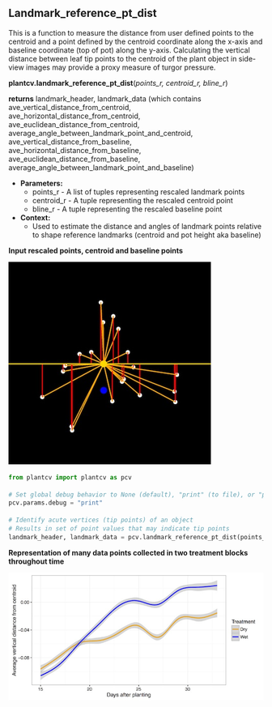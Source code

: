## Landmark_reference_pt_dist

This is a function to measure the distance from user defined points to the centroid and a point defined by the centroid coordinate along the x-axis and baseline coordinate (top of pot) along the y-axis. Calculating the vertical distance between leaf tip points to the centroid of the plant object in side-view images may provide a proxy measure of turgor pressure.
 
**plantcv.landmark_reference_pt_dist**(*points_r, centroid_r, bline_r*)

**returns** landmark_header, landmark_data (which contains ave_vertical_distance_from_centroid, ave_horizontal_distance_from_centroid, 
ave_euclidean_distance_from_centroid, average_angle_between_landmark_point_and_centroid, ave_vertical_distance_from_baseline, 
ave_horizontal_distance_from_baseline, ave_euclidean_distance_from_baseline, average_angle_between_landmark_point_and_baseline)

- **Parameters:**
    - points_r - A list of tuples representing rescaled landmark points
    - centroid_r - A tuple representing the rescaled centroid point
    - bline_r - A tuple representing the rescaled baseline point
- **Context:**
    - Used to estimate the distance and angles of landmark points relative to shape reference landmarks (centroid and pot height aka baseline)

**Input rescaled points, centroid and baseline points**

![Screenshot](img/documentation_images/landmark_reference_pt_dist/lrpd_example_image.jpg)

```python
from plantcv import plantcv as pcv

# Set global debug behavior to None (default), "print" (to file), or "plot" (Jupyter Notebooks or X11)
pcv.params.debug = "print"

# Identify acute vertices (tip points) of an object
# Results in set of point values that may indicate tip points
landmark_header, landmark_data = pcv.landmark_reference_pt_dist(points_r, centroid_r, bline_r)
```

**Representation of many data points collected in two treatment blocks throughout time**

![Screenshot](img/documentation_images/landmark_reference_pt_dist/lrpd_output.jpg)
